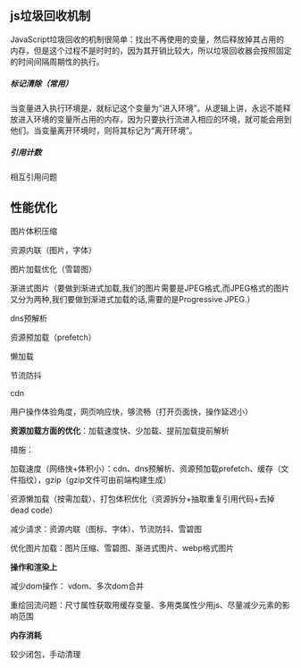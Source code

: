 ## js垃圾回收机制

JavaScript垃圾回收的机制很简单：找出不再使用的变量，然后释放掉其占用的内存，但是这个过程不是时时的，因为其开销比较大，所以垃圾回收器会按照固定的时间间隔周期性的执行。

##### 标记清除（常用）

当变量进入执行环境是，就标记这个变量为“进入环境”。从逻辑上讲，永远不能释放进入环境的变量所占用的内存，因为只要执行流进入相应的环境，就可能会用到他们。当变量离开环境时，则将其标记为“离开环境”。

##### 引用计数

相互引用问题



## 性能优化

图片体积压缩

资源内联（图片，字体）

图片加载优化（雪碧图）

渐进式图片（要做到渐进式加载,我们的图片需要是JPEG格式,而JPEG格式的图片又分为两种,我们要做到渐进式加载的话,需要的是Progressive JPEG.）



dns预解析

资源预加载（prefetch）

懒加载



节流防抖



cdn





用户操作体验角度，网页响应快，够流畅（打开页面快，操作延迟小）







**资源加载方面的优化**：加载速度快、少加载、提前加载提前解析

措施：

加载速度（网络快+体积小）：cdn、dns预解析、资源预加载prefetch、缓存（文件指纹），gzip（gzip文件可由前端构建生成）

资源懒加载（按需加载）、打包体积优化（资源拆分+抽取重复引用代码+去掉dead code）

减少请求：资源内联（图标、字体）、节流防抖、雪碧图

优化图片加载：图片压缩、雪碧图、渐进式图片、webp格式图片



**操作和渲染上**

减少dom操作： vdom、多次dom合并

重绘回流问题：尺寸属性获取用缓存变量、多用类属性少用js、尽量减少元素的影响范围



**内存消耗**

较少闭包，手动清理













































